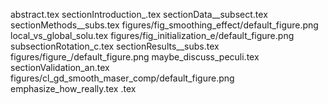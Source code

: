 abstract.tex
sectionIntroduction_.tex
sectionData__subsect.tex
sectionMethods__subs.tex
figures/fig_smoothing_effect/default_figure.png
local_vs_global_solu.tex
figures/fig_initialization_e/default_figure.png
subsectionRotation_c.tex
sectionResults__subs.tex
figures/figure_/default_figure.png
maybe_discuss_peculi.tex
sectionValidation_an.tex
figures/cl_gd_smooth_maser_comp/default_figure.png
emphasize_how_really.tex
.tex
